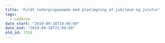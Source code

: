 ```yaml
---
title: 'Fuldt ledergruppemøde med planlægning af jubilæum og juletur'
tags:
  - Lederne
date_start: "2019-09-18T19:00:00"
date_end: "2019-09-18T21:00:00"
old_id: 7310
---
```

